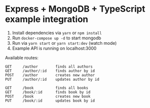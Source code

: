 # Express + MongoDB + TypeScript example integration

1. Install dependencies via `yarn` or `npm install`
2. Run `docker-compose up -d` to start mongodb
3. Run via `yarn start` or `yarn start:dev` (watch mode)
4. Example API is running on localhost:3000

Available routes:

```
GET     /author        finds all authors
GET     /author/:id    finds author by id
POST    /author        creates new author
PUT     /author/:id    updates author by id
```

```
GET     /book          finds all books
GET     /book/:id      finds book by id
POST    /book          creates new book
PUT     /book/:id      updates book by id
```
